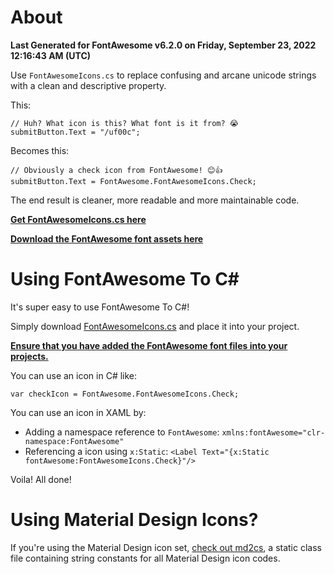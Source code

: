 # About

**Last Generated for FontAwesome v6.2.0 on Friday, September 23, 2022 12:16:43 AM (UTC)**

Use `FontAwesomeIcons.cs` to replace confusing and arcane unicode strings with a clean and descriptive property.

This:

```
// Huh? What icon is this? What font is it from? 😭
submitButton.Text = "/uf00c";
```

Becomes this:

```
// Obviously a check icon from FontAwesome! 😊👍
submitButton.Text = FontAwesome.FontAwesomeIcons.Check;
```

The end result is cleaner, more readable and more maintainable code.

**[Get FontAwesomeIcons.cs here](https://raw.githubusercontent.com/matthewrdev/fa2cs/master/FontAwesomeIcons.cs)**

**[Download the FontAwesome font assets here](https://github.com/FortAwesome/Font-Awesome/tree/master/webfonts)**

# Using FontAwesome To C#

It's super easy to use FontAwesome To C#!

Simply download [FontAwesomeIcons.cs](FontAwesomeIcons.cs) and place it into your project.

**[Ensure that you have added the FontAwesome font files into your projects.](https://github.com/FortAwesome/Font-Awesome/tree/master/webfonts)**

You can use an icon in C# like:

```
var checkIcon = FontAwesome.FontAwesomeIcons.Check;
```

You can use an icon in XAML by:

 * Adding a namespace reference to `FontAwesome`: `xmlns:fontAwesome="clr-namespace:FontAwesome"`
 * Referencing a icon using `x:Static`: `<Label Text="{x:Static fontAwesome:FontAwesomeIcons.Check}"/>`

Voila! All done!

# Using Material Design Icons?

If you're using the Material Design icon set, [check out md2cs](https://github.com/matthewrdev/md2cs), a static class file containing string constants for all Material Design icon codes.
